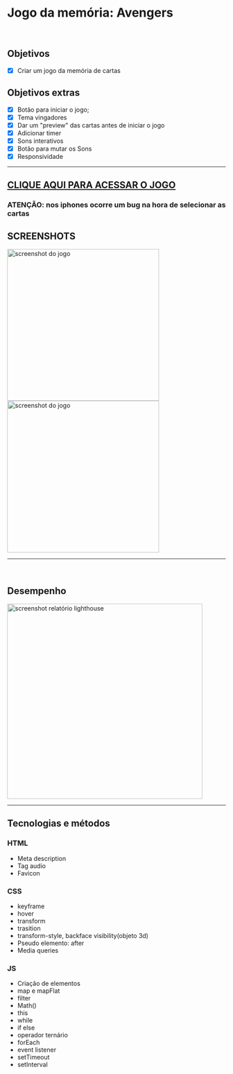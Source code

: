 <h1>Jogo da memória: Avengers</h1>
<br>
<h2>Objetivos</h2> 

- [x] Criar um jogo da memória de cartas
<h2>Objetivos extras</h2>

- [x] Botão para iniciar o jogo;
- [x] Tema vingadores
- [x] Dar um "preview" das cartas antes de iniciar o jogo
- [x] Adicionar timer
- [x] Sons interativos
- [x] Botão para mutar os Sons
- [x] Responsividade

<hr>

<h2>
    <a href="https://petertechdev.github.io/jogo-da-memoria/" target="_blank" rel="noopener noreferrer">CLIQUE AQUI PARA ACESSAR O JOGO</a>
</h2>
<h3>ATENÇÃO: nos iphones ocorre um bug na hora de selecionar as cartas</h3>
<h2>SCREENSHOTS</h2>
<img width="350px" align="left"src="https://user-images.githubusercontent.com/78622386/136984215-c58c8b80-1685-4fbb-8f7f-47fb887d4a0d.png" alt="screenshot do jogo">
<img width="350px" align="" src="https://user-images.githubusercontent.com/78622386/136984512-de8ceb1f-c158-4768-8fe6-57641781778e.png" alt="screenshot do jogo">
<br>
<hr>
<br>
<h2>Desempenho</h2>
<img width="450px" align="" src="https://user-images.githubusercontent.com/78622386/137550142-d69d0510-4190-44da-b4b4-3fe28f758468.png" alt="screenshot relatório lighthouse">
<hr>
<h2>Tecnologias e métodos</h2>
<h3>HTML </h3>
<ul>
    <li> Meta description  </li>
    <li> Tag audio </li>
    <li> Favicon </li>
</ul>
<h3>CSS</h3>
<ul>
    <li> keyframe  </li>
    <li> hover </li>
    <li> transform </li>
    <li>trasition </li>
    <li>transform-style, backface visibility(objeto 3d)</li>
    <li>Pseudo elemento: after</li>
    <li>Media queries</li>
</ul>
<h3>JS</h3>
<ul>
    <li>Criação de elementos</li>
    <li> map e mapFlat </li>
    <li> filter </li>
    <li> Math() </li>
    <li> this </li>
    <li> while </li>
    <li> if else </li>
    <li> operador ternário </li>
    <li> forEach </li>
    <li> event listener </li>
    <li> setTimeout </li>
    <li> setInterval </li>
</ul>
